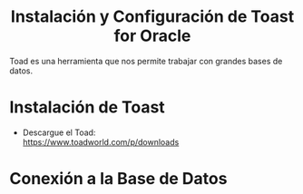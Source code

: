 <h1 align="center">
    Instalación y Configuración de Toast for Oracle
</h1>
Toad es una herramienta que nos permite trabajar con grandes bases de datos.

# Instalación de Toast

+ Descargue el Toad:  
<https://www.toadworld.com/p/downloads>

# Conexión a la Base de Datos
